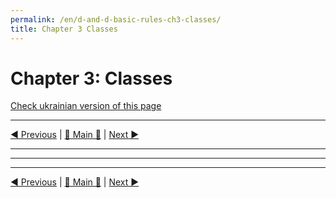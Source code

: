 ```yaml
---
permalink: /en/d-and-d-basic-rules-ch3-classes/
title: Chapter 3 Classes
---
```


# Chapter 3: Classes

[Check ukrainian version of this page](../../ua/Part1CreatingACharacter/Ch3Classes.md)

***

[◄ Previous](Ch2Races.md) | [🚪 Main 🚪](../IndexPage.md) | [Next ►](Ch4PersonalityAndBackground.md)

***
<!-- Table of Content -->

***

***

[◄ Previous](Ch2Races.md) | [🚪 Main 🚪](../IndexPage.md) | [Next ►](Ch4PersonalityAndBackground.md)

<!--Image links ref-->
